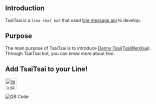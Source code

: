 ## Introduction

TsaiTsai is a `line chat bot` that used [line message api](https://developers.line.biz/en/services/messaging-api/) to develop. 

## Purpose

The main purpose of TsaiTsai is to introduce [Denny Tsai(TsaiWenXue)](https://github.com/TsaiWenXue). Through TsaiTsai bot, you can know more about him.

## Add TsaiTsai to your Line! 

<a href="http://nav.cx/huFumFm"><img src="https://scdn.line-apps.com/n/line_add_friends/btn/zh-Hant.png" alt="加入好友" height="36" border="0"></a>

![QR Code](https://i.imgur.com/E7UMav6.png)
